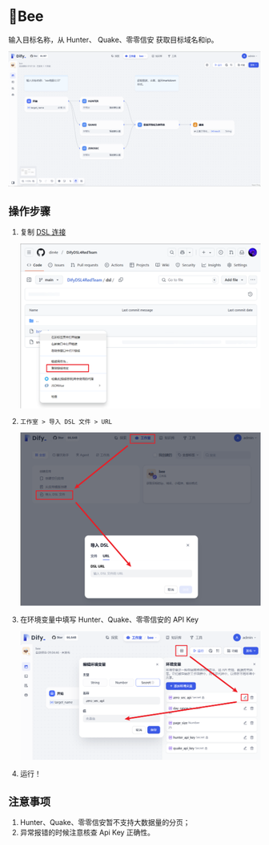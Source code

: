 # 🐝Bee

输入目标名称，从 Hunter、 Quake、零零信安 获取目标域名和ip。

![bee](../images/bee_v2.png)

## 操作步骤

1. 复制 [DSL 连接](https://github.com/din4e/DifyDSL4RedTeam/blob/main/dsl/bee_v2.yml)
   
    ![bee step 1](../images/bee-p1.png)

2. `工作室 > 导入 DSL 文件 > URL`

    ![bee step 2](../images/bee-p2.png)

3. 在环境变量中填写 Hunter、Quake、零零信安的 API Key

    ![bee step 2](../images/bee-p3.png)

4. 运行！

## 注意事项

1. Hunter、Quake、零零信安暂不支持大数据量的分页；
2. 异常报错的时候注意核查 Api Key 正确性。 